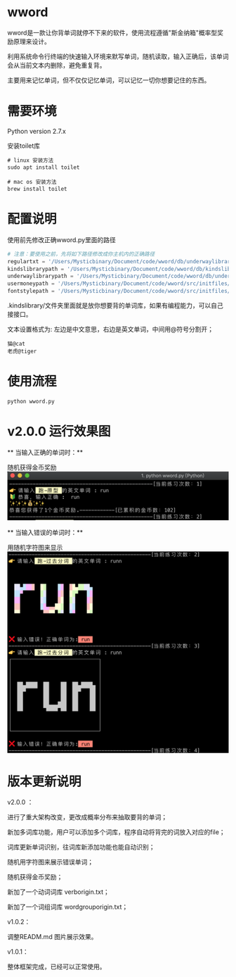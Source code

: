 

# wword

wword是一款让你背单词就停不下来的软件，使用流程遵循"斯金纳箱"概率型奖励原理来设计。

利用系统命令行终端的快速输入环境来默写单词，随机读取，输入正确后，该单词会从当前文本内删除，避免重复背。

主要用来记忆单词，但不仅仅记忆单词，可以记忆一切你想要记住的东西。

# 需要环境

Python version 2.7.x

安装toilet库
```shell
# linux 安装方法
sudo apt install toilet

# mac os 安装方法
brew install toilet
```


# 配置说明

使用前先修改正确wword.py里面的路径
```python
# 注意：要使用之前，先将如下路径修改成你主机内的正确路径
regulartxt = '/Users/Mysticbinary/Document/code/wword/db/underwaylibrary/regular.txt'
kindslibrarypath = '/Users/Mysticbinary/Document/code/wword/db/kindslibrary/'
underwaylibrarypath = '/Users/Mysticbinary/Document/code/wword/db/underwaylibrary/'
usermoneypath = '/Users/Mysticbinary/Document/code/wword/src/initfiles/usermoney.txt'
fontstylepath = '/Users/Mysticbinary/Document/code/wword/src/initfiles/fontstyle.txt'
```

.kindslibrary/文件夹里面就是放你想要背的单词库，如果有编程能力，可以自己接接口。

文本设置格式为: 左边是中文意思，右边是英文单词，中间用@符号分割开；
```text
猫@cat
老虎@tiger
```


# 使用流程
```shell
python wword.py
```




# v2.0.0 运行效果图

** 当输入正确的单词时：**

随机获得金币奖励
![avatar](img/right.png)

** 当输入错误的单词时：**

用随机字符图来显示
![avatar](img/wrong.png)

# 版本更新说明

v2.0.0 ：

进行了重大架构改变，更改成概率分布来抽取要背的单词；
    
​新加多词库功能，用户可以添加多个词库，程序自动将背完的词放入对应的file；

词库更新单词识别，往词库新添加功能也能自动识别；

随机用字符图来展示错误单词；

随机获得金币奖励；


新加了一个动词词库 verborigin.txt；

​新加了一个词组词库 wordgrouporigin.txt；

v1.0.2：

调整READM.md 图片展示效果。

v1.0.1：

整体框架完成，已经可以正常使用。
